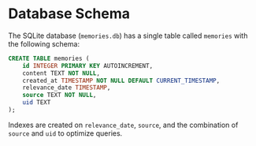 # Database Schema

The SQLite database (`memories.db`) has a single table called `memories` with the following schema:

```sql
CREATE TABLE memories (
    id INTEGER PRIMARY KEY AUTOINCREMENT,
    content TEXT NOT NULL,
    created_at TIMESTAMP NOT NULL DEFAULT CURRENT_TIMESTAMP,
    relevance_date TIMESTAMP,
    source TEXT NOT NULL,
    uid TEXT
);
```

Indexes are created on `relevance_date`, `source`, and the combination of `source` and `uid` to optimize queries.
